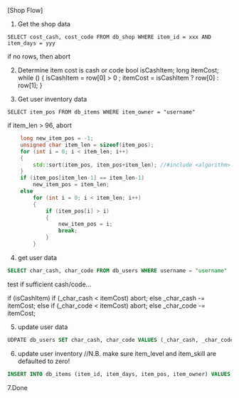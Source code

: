 [Shop Flow]

1. Get the shop data
```
SELECT cost_cash, cost_code FROM db_shop WHERE item_id = xxx AND item_days = yyy
```
if no rows, then abort

2. Determine item cost is cash or code
bool isCashItem;
long itemCost;
while ()
{
  isCashItem = row[0] > 0 ;
  itemCost = isCashItem ? row[0] : row[1];
}

3. Get user inventory data
```
SELECT item_pos FROM db_items WHERE item_owner = "username"
```

if item_len > 96, abort
```C++
	long new_item_pos = -1;
	unsigned char item_len = sizeof(item_pos);
	for (int i = 0; i < item_len; i++)
	{
		std::sort(item_pos, item_pos+item_len); //#include <algorithm>
	}
	if (item_pos[item_len-1] == item_len-1)
		new_item_pos = item_len;
	else
		for (int i = 0; i < item_len; i++)
		{
			if (item_pos[i] > i)
			{
				new_item_pos = i;
				break;
			}
		}
```
4. get user data
```SQL
SELECT char_cash, char_code FROM db_users WHERE username = "username"
```
test if sufficient cash/code...

if (isCashItem)
	if (_char_cash < itemCost)
		abort;
	else
		_char_cash -= itemCost;
else
	if (_char_code < itemCost)
		abort;
	else
		_char_code -= itemCost;

5. update user data		
```SQL
UDPATE db_users SET char_cash, char_code VALUES (_char_cash, _char_code) WHERE username = "username"
```
6. update user inventory
//N.B. make sure item_level and item_skill are defaulted to zero!
```SQL
INSERT INTO db_items (item_id, item_days, item_pos, item_owner) VALUES (_item_id, _item_days, new_item_pos, "username")
```
7.Done
